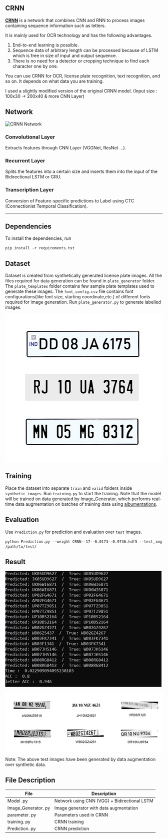## CRNN

**[CRNN](https://arxiv.org/pdf/1507.05717.pdf)** is a network that combines CNN and RNN to process images containing sequence information such as letters.

It is mainly used for OCR technology and has the following advantages.
1. End-to-end learning is possible.
2. Sequence data of arbitrary length can be processed because of LSTM which is free in size of input and output sequence.
3. There is no need for a detector or cropping technique to find each character one by one.

You can use CRNN for OCR, license plate recognition, text recognition, and so on. 
It depends on what data you are training.

I used a slightly modified version of the original CRNN model.
(Input size : 100x30 -> 200x40 & more CNN Layer)

## Network

![CRNN Network](https://github.com/abhishekkumbhar99/CRNN-Keras/blob/master/photo/Network.jpg)

### Convolutional Layer
Extracts features through CNN Layer (VGGNet, ResNet ...).

### Recurrent Layer
Splits the features into a certain size and inserts them into the input of the Bidirectional LSTM or GRU.

### Transcription Layer

Conversion of Feature-specific predictions to Label using CTC (Connectionist Temporal Classification).

- - -
## Dependencies
To install the dependencies, run
```
pip install -r requirements.txt
```

## Dataset

Dataset is created from synthetically generated license plate images. All the files required for data generation can be found in `plate_generator` folder. The `plate_templates` folder contains few sample plate templates used to generate these images. The `font_config.csv` file contains font configurations(like font size, starting coordinate,etc.) of different fonts required for image generation. Run `plate_generator.py` to generate labelled images. 

<p align = 'center'>
<img src = 'photo/license%20plate.jpg' >
</p>

## Training
Place the dataset into separate `train` and `valid` folders inside `synthetic_images`. Run `training.py` to start the training. Note that the model will be trained on data generated by Image_Generator, which performs real-time data augmentation on batches of training data using [albumentations](https://albumentations.readthedocs.io/en/latest/). 

## Evaluation
Use `Prediction.py` for prediction and evaluation over `test` images.
```
python Prediction.py --weight CRNN--17--0.0173--0.9746.hdf5 --test_img /path/to/test/
```
## Result
![Result](https://github.com/abhishekkumbhar99/CRNN-Keras/blob/master/photo/result.jpg)

![Predictions](https://github.com/abhishekkumbhar99/CRNN-Keras/blob/master/photo/result2.jpg)

Note: The above test images have been generated by data augmentation over synthetic data.
## File Description


|       File         |Description                                       |
|--------------------|--------------------------------------------------|
|Model .py           |Network using CNN (VGG) + Bidirectional LSTM      |
|Image_Generator. py |Image generator with data augmentation            |
|parameter. py       |Parameters used in CRNN                           |
|training. py        |CRNN training                                     |
|Prediction. py      |CRNN prediction                                   |
